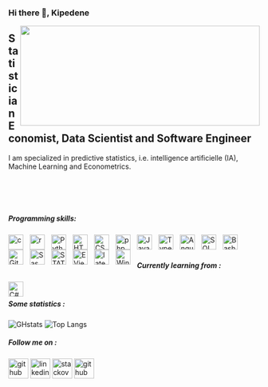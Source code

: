 ### Hi there 👋, Kipedene   
<img src="https://media0.giphy.com/media/u6P4KfXsTadxj4ngTk/giphy.gif?cid=ecf05e47y4hkqaeen6suvot3nciowxeks50pck1rhatvbx2j&rid=giphy.gif&ct=g" width="480" height="200" align="right" frameBorder="0" class="giphy-embed">

## Statistician Economist, Data Scientist and  Software Engineer
I am specialized in predictive statistics, i.e. intelligence artificielle (IA), Machine Learning and Econometrics.<br/><br/><br/><br/><br/>  

##### Programming skills: 
<img align="left" alt="c" width="30px" style="padding-right:10px;" src="https://cdn.jsdelivr.net/gh/devicons/devicon/icons/c/c-original.svg" />
<img align="left" alt="r" width="30px" style="padding-right:10px;" src="https://cdn.jsdelivr.net/gh/devicons/devicon/icons/r/r-original.svg" />
<img align="left" alt="Python" width="30px" style="padding-right:10px;" src="https://upload.wikimedia.org/wikipedia/commons/c/c3/Python-logo-notext.svg" />
<img align="left" alt="HTML" width="30px" style="padding-right:10px;" src="https://cdn.jsdelivr.net/gh/devicons/devicon/icons/html5/html5-plain.svg" />
<img align="left" alt="CSS" width="30px" style="padding-right:10px;" src="https://cdn.jsdelivr.net/gh/devicons/devicon/icons/css3/css3-plain.svg" />
<img align="left" alt="php" width="30px" style="padding-right:10px;" src="https://www.php.net/images/logos/new-php-logo.svg" />
<img align="left" alt="JavaScript" width="30px" style="padding-right:10px;" src="https://cdn.jsdelivr.net/gh/devicons/devicon/icons/javascript/javascript-plain.svg" />
<img align="left" alt="TypeScript" width="30px" style="padding-right:10px;" src="https://upload.wikimedia.org/wikipedia/commons/4/4c/Typescript_logo_2020.svg" />
<img align="left" alt="Angular" width="30px" style="padding-right:10px;" src="https://cdn.jsdelivr.net/gh/devicons/devicon/icons/angularjs/angularjs-plain.svg" />
<img align="left" alt="SQL" width="30px" style="padding-right:10px;" src="https://pixhost.icu/avaxhome/2c/18/0059182c.jpg" />
<img align="left" alt="Bash" width="30px" style="padding-right:10px;" src="https://cdn.jsdelivr.net/gh/devicons/devicon/icons/bash/bash-original.svg" />
<img align="left" alt="Git" width="30px" style="padding-right:10px;" src="https://cdn.jsdelivr.net/gh/devicons/devicon/icons/git/git-original.svg" />
<img align="left" alt="Sas" width="30px" style="padding-right:10px;" src="https://cdn.freebiesupply.com/logos/large/2x/sas-6-logo-png-transparent.png" />  
<img align="left" alt="STATA" width="30px" style="padding-right:10px;" src="https://th.bing.com/th/id/R.1fa7e4cd066e2c9a1352c25a53f2e040?rik=kZh2rx6R9fd9Kw&riu=http%3a%2f%2f1.bp.blogspot.com%2f-19bQeJnON-o%2fT2BK3xEJDcI%2fAAAAAAAAAfE%2fz769Z9KHMW4%2fs1600%2fstata_logo_blue.jpg&ehk=RL3SON9PB9dmyX62UYtnYD7achZbrfAQUklIdgfBCVI%3d&risl=&pid=ImgRaw&r=0" />
<img align="left" alt="EViews" width="30px" style="padding-right:10px;" src="https://th.bing.com/th/id/R.415f5d3b599599ac40b97f8ae2989a12?rik=lv9QELE1NMcumA&pid=ImgRaw&r=0" />
<img align="left" alt="latex" width="30px" style="padding-right:10px;" src="https://cdn.jsdelivr.net/gh/devicons/devicon/icons/latex/latex-original.svg" /> <img align="left" alt="Windows, Unix, Gnu/linux And Mac Osx" width="30px" style="padding-right:10px;" src="https://www.clipartmax.com/png/small/301-3018604_examples-include-windows-unix-gnu-linux-and-mac-osx-types-of-system.png"><br/><br/>  


##### Currently learning from :  

<img align="left" alt="C#" width="30px" style="padding-right:10px;" src="https://upload.wikimedia.org/wikipedia/commons/b/bd/Logo_C_sharp.svg" /> <br/>

##### Some statistics :
![GHstats ](https://github-readme-stats.vercel.app/api?username=KipedeneCoulibaly&show_icons=true)
![Top Langs](https://github-readme-stats.vercel.app/api/top-langs/?username=KipedeneCoulibaly&layout=compact&theme=dracula)  

##### Follow me on :
[<img src='https://cdn.jsdelivr.net/npm/simple-icons@3.0.1/icons/github.svg' alt='github' height='40'>](https://github.com/KipedeneCoulibaly) 
[<img src='https://cdn.jsdelivr.net/npm/simple-icons@3.0.1/icons/linkedin.svg' alt='linkedin' height='40'>](https://www.linkedin.com/in/kipédènecoulibaly/)
[<img src='https://cdn.jsdelivr.net/npm/simple-icons@3.0.1/icons/stackoverflow.svg' alt='stackoverflow' height='40'>](https://stackoverflow.com/users/19874028/kip%c3%a9d%c3%a8ne-coulibaly)
[<img src='https://cdn.jsdelivr.net/npm/simple-icons@3.0.1/icons/kaggle.svg' alt='github' height='40'>](https://www.kaggle.com/kipedenecoulibaly)
